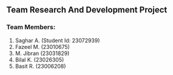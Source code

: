 ## Team Research And Development Project
### Team Members:
1. Saghar A. (Student Id: 23072939)
2. Fazeel M. (23010675)
3. M. Jibran (23031829)
4. Bilal K. (23026305)
5. Basit R. (23006208)
